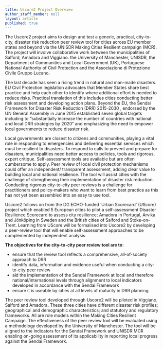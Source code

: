 ```yaml
---
title: Uscore2 Project Overview
author_staff_member: null
layout: article
published: true
---
```


The Uscore2 project aims to design and test a generic, practical, city-to-city, disaster risk reduction peer review tool for cities across EU member states and beyond via the UNISDR Making Cities Resilient campaign (MCR). The project will involve collaborative work between the municipalities of Salford, Amadora and Viggiano. the University of Manchester, UNISDR, the Department of Communities and Local Government (UK), Portuguese National Authority of Civil Protection and the Associazione di Protezione Civile Gruppo Lucano.

The last decade has seen a rising trend in natural and man-made disasters. EU Civil Protection legislation advocates that Member States share best practice and help each other to identify where additional effort is needed to reduce risks. Practical translation of this includes cities conducting better risk assessment and developing action plans. Beyond the EU, the Sendai Framework for Disaster Risk Reduction (DRR) 2015-2030 , endorsed by the UN General Assembly in June 2015 established seven global targets including  to “substantially increase the number of countries with national and local DRR strategies by 2020” and emphasizing the need to empower local governments to reduce disaster risk.

Local governments are closest to citizens and communities, playing a vital role in responding to emergencies and delivering essential services which must be resilient to disasters. To respond to calls to prevent and prepare for disasters, municipalities need better access to policies, tools and rigorous, expert critique. Self-assessment tools are available but are often cumbersome to apply. Peer review of local civil protection mechanisms could offer an independent/ transparent assessment, adding clear value to building local and national resilience. The tool will assist cities with the challenge of strengthening their implementation of disaster risk reduction. Conducting rigorous city-to-city peer reviews is a challenge for practitioners and policy-makers who want to learn from best practice as this has not yet been assembled into an easy to use tool.

Uscore2 follows on from the DG ECHO-funded ‘Urban Scorecard’ (UScore) project which enabled 5 European cities to pilot a self-assessment Disaster Resilience Scorecard to assess city resilience; Amadora in Portugal, Arvika and Jönköping in Sweden and the British cities of Salford and Stoke-on-Trent. Learning from UScore will be  formalised into Uscore2 by developing a peer-review tool that will enable self-assessment approaches to be complemented by independent analysis.

**The objectives for the city-to-city peer review tool are to:**

- ensure that the review tool reflects a comprehensive, all-of-society approach to DRR 
- identify data, information and evidence useful when conducting a city-to-city peer review
- aid the implementation of the Sendai Framework at local and therefore national/international levels through alignment to local indicators developed in accordance with the Sendai Framework  
- ensure it is useable by cities at all levels of maturity in DRR planning


The peer review tool developed through Uscore2 will be piloted in Viggiano, Salford and Amadora. These three cities have different disaster risk profiles; geographical and demographic characteristics; and statutory and regulatory frameworks. All are role models within the Making Cities Resilient Campaign. The effectiveness of the peer review tool will be evaluated using a methodology developed by the University of Manchester. The tool will be aligned to the indicators for the Sendai Framework and UNISDR MCR enabling on-going assessment of its applicability in reporting local progress against the Sendai Framework.



